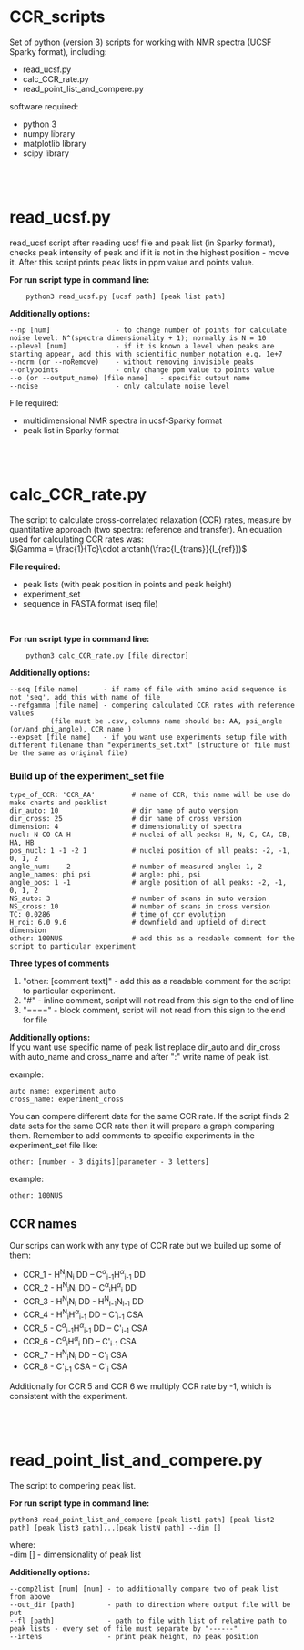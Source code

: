 # CCR_scripts   
Set of python (version 3) scripts for working with NMR spectra (UCSF Sparky format), including:
  - read_ucsf.py
  - calc_CCR_rate.py
  - read_point_list_and_compere.py

software required:
  - python 3
  - numpy library
  - matplotlib library
  - scipy library

<br><br>

# read_ucsf.py    
read_ucsf script after reading ucsf file and peak list (in Sparky format), checks peak intensity of peak and if it is not in the highest position - move it. After this script prints peak lists in ppm value and points value.  

<strong> For run script type in command line: </strong>    
```
    python3 read_ucsf.py [ucsf path] [peak list path]
```

**Additionally options:**        
```
--np [num]                - to change number of points for calculate noise level: N^(spectra dimensionality + 1); normally is N = 10  
--plevel [num]            - if it is known a level when peaks are starting appear, add this with scientific number notation e.g. 1e+7     
--norm (or --noRemove)    - without removing invisible peaks    
--onlypoints              - only change ppm value to points value    
--o (or --output_name) [file name]   - specific output name     
--noise                   - only calculate noise level      
```
File required:
  - multidimensional NMR spectra in ucsf-Sparky format
  - peak list in Sparky format  



<br><br>

# calc_CCR_rate.py

The script to calculate cross-correlated relaxation (CCR) rates, measure by quantitative approach (two spectra: reference and transfer). An equation used for calculating CCR rates was:   
$\Gamma = \frac{1}{Tc}\cdot arctanh(\frac{I_{trans}}{I_{ref}})$ 

**File required:**  
- peak lists (with peak position in points and peak height)     
- experiment_set        
- sequence in FASTA format (seq file)     
  
<br>

<strong> For run script type in command line: </strong>   
```
    python3 calc_CCR_rate.py [file director]
```

**Additionally options:**    
```
--seq [file name]      - if name of file with amino acid sequence is not 'seq', add this with name of file       
--refgamma [file name] - compering calculated CCR rates with reference values  
          (file must be .csv, columns name should be: AA, psi_angle (or/and phi_angle), CCR name )  
--expset [file name]   - if you want use experiments setup file with different filename than "experiments_set.txt" (structure of file must be the same as original file)         
```



### Build up of the experiment_set file
```
type_of_CCR: 'CCR_AA'         # name of CCR, this name will be use do make charts and peaklist
dir_auto: 10                  # dir name of auto version 
dir_cross: 25                 # dir name of cross version 
dimension: 4                  # dimensionality of spectra
nucl: N CO CA H               # nuclei of all peaks: H, N, C, CA, CB, HA, HB
pos_nucl: 1 -1 -2 1           # nuclei position of all peaks: -2, -1, 0, 1, 2 
angle_num:    2               # number of measured angle: 1, 2
angle_names: phi psi          # angle: phi, psi
angle_pos: 1 -1               # angle position of all peaks: -2, -1, 0, 1, 2
NS_auto: 3                    # number of scans in auto version
NS_cross: 10                  # number of scans in cross version
TC: 0.0286                    # time of ccr evolution 
H_roi: 6.0 9.6                # downfield and upfield of direct dimension
other: 100NUS                 # add this as a readable comment for the script to particular experiment
```

**Three types of comments**   
1. "other: [comment text]" - add this as a readable comment for the script to particular experiment.
2. "#" - inline comment, script will not read from this sign to the end of line   
3. "====" - block comment, script will not read from this sign to the end for file 


**Additionally options:**  
If you want use specific name of peak list replace dir_auto and dir_cross with auto_name and cross_name and after ":" write name of peak list.  

example:
```
auto_name: experiment_auto
cross_name: experiment_cross
```
You can compere different data for the same CCR rate. If the script finds 2 data sets for the same CCR rate then it will prepare a graph comparing them. Remember to add comments to specific experiments in the experiment_set file like:
``` 
other: [number - 3 digits][parameter - 3 letters]
``` 
example:  
```
other: 100NUS
```     

## CCR names   
Our scrips can work with any type of CCR rate but we builed up some of them:
- CCR_1 - H<sup>N</sup><sub>i</sub>N<sub>i</sub> DD – C<sup>$\alpha$</sup><sub>i-1</sub>H<sup>$\alpha$</sup><sub>i-1</sub> DD  
- CCR_2 - H<sup>N</sup><sub>i</sub>N<sub>i</sub> DD – C<sup>$\alpha$</sup><sub>i</sub>H<sup>$\alpha$</sup><sub>i</sub> DD  
- CCR_3 - H<sup>N</sup><sub>i</sub>N<sub>i</sub> DD - H<sup>N</sup><sub>i-1</sub>N<sub>i-1</sub> DD  
- CCR_4 - H<sup>N</sup><sub>i</sub>H<sup>$\alpha$</sup><sub>i-1</sub> DD – C'<sub>i-1</sub> CSA 
- CCR_5 - C<sup>$\alpha$</sup><sub>i-1</sub>H<sup>$\alpha$</sup><sub>i-1</sub> DD – C'<sub>i-1</sub> CSA  
- CCR_6 - C<sup>$\alpha$</sup><sub>i</sub>H<sup>$\alpha$</sup><sub>i</sub> DD – C'<sub>i-1</sub> CSA  
- CCR_7 - H<sup>N</sup><sub>i</sub>N<sub>i</sub> DD – C'<sub>i</sub> CSA  
- CCR_8 - C'<sub>i-1</sub> CSA –  C'<sub>i</sub> CSA   

Additionally for CCR 5 and CCR 6 we multiply CCR rate by -1, which is consistent with the experiment.


<br><br>

# read_point_list_and_compere.py

The script to compering peak list.   

<strong> For run script type in command line: </strong>    
```
python3 read_point_list_and_compere [peak list1 path] [peak list2 path] [peak list3 path]...[peak listN path] --dim []
```
where:  
-dim [] - dimensionality of peak list

**Additionally options:**    
```
--comp2list [num] [num] - to additionally compare two of peak list from above       
--out_dir [path]        - path to direction where output file will be put     
--fl [path]             - path to file with list of relative path to peak lists - every set of file must separate by "------"          
--intens                - print peak height, no peak position
```